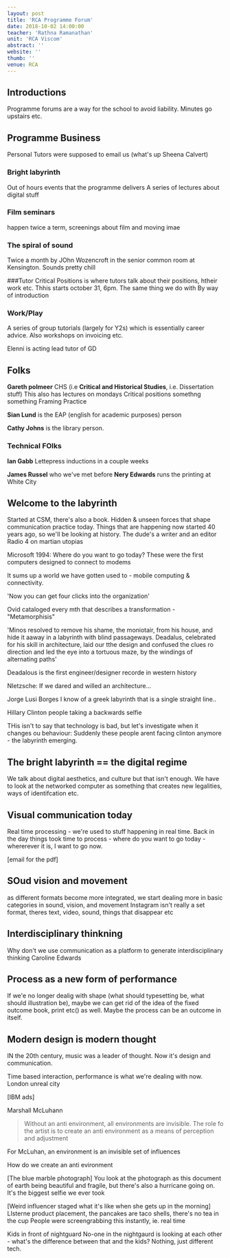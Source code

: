```yaml
---
layout: post
title: 'RCA Programme Forum'
date: 2018-10-02 14:00:00
teacher: 'Rathna Ramanathan'
unit: 'RCA Viscom'
abstract: ''
website: ''
thumb: ''
venue: RCA
---
```


## Introductions

Programme forums are a way for the school to avoid liability. Minutes go upstairs etc.

## Programme Business

Personal Tutors were supposed to email us (what's up Sheena Calvert)

### Bright labyrinth

Out of hours events that the programme delivers
A series of lectures about digital stuff

### Film seminars

happen twice a term, screenings about film and moving imae

### The spiral of sound

Twice a month by JOhn Wozencroft in the senior common room at Kensington. Sounds pretty chill

###Tutor Critical Positions
is where tutors talk about their positions, htheir work etc. Thhis starts october 31, 6pm. The same thing we do with By way of introduction

### Work/Play

A series of group tutorials (largely for Y2s) which is essentially career advice. Also workshops on invoicing etc.

Elenni is acting lead tutor of GD

## Folks

**Gareth polmeer**
CHS (i.e **Critical and Historical Studies**, i.e. Dissertation stuff)
This also has lectures on mondays
Critical positions somethng something
Framing Practice

**Sian Lund**
is the EAP (english for academic purposes) person

**Cathy Johns** is the library person.

### Technical FOlks

**Ian Gabb**
Lettepress inductions in a couple weeks

**James Russel** who we've met before
**Nery Edwards** runs the printing at White City

## Welcome to the labyrinth

Started at CSM, there's also a book.
Hidden & unseen forces that shape communication practice today. Things that are happening now started 40 years ago, so we'll be looking at history.
The dude's a writer and an editor
Radio 4 on martian utopias

Microsoft 1994: Where do you want to go today?
These were the first computers designed to connect to modems

It sums up a world we have gotten used to - mobile computing & connectivity.

'Now you can get four clicks into the organization'

Ovid cataloged every mth that describes a transformation - "Metamorphisis"

'Minos resolved to remove his shame, the moniotair, from his house, and hide it aaway in a labyrinth with blind passageways. Deadalus, celebrated for his skill in architecture, laid our tthe design and confused the clues ro direction and led the eye into a tortuous maze, by the windings of alternating paths'

Deadalous is the first engineer/designer recorde in western history

NIetzsche: If we dared and willed an architecture...

Jorge Lusi Borges
I know of a greek labyrinth that is a single straight line..

Hillary Clinton people taking a backwards selfie

THis isn't to say that technology is bad, but let's investigate when it changes ou behaviour: Suddenly these people arent facing clinton anymore - the labyrinth emerging.

## The bright labyrinth == the digital regime

We talk about digital aesthetics, and culture but that isn't enough. We have to look at the networked computer as something that creates new legalities, ways of identifcation etc.

## Visual communication today

Real time processing - we're used to stuff happening in real time. Back in the day things took time to process - where do you want to go today - whererever it is, I want to go now.

[email for the pdf]

## SOud vision and movement

as different formats become more integrated, we start dealing more in basic categories in sound, vision, and movement
Instagram isn't really a set format, theres text, video, sound, things that disappear etc

## Interdisciplinary thinkning

Why don't we use communication as a platform to generate interdisciplinary thinking
Caroline Edwards

## Process as a new form of performance

If we'e no longer dealig with shape (what should typesetting be, what should illustration be), maybe we can get rid of the idea of the fixed outcome book, print etc() as well. Maybe the process can be an outcome in itself.

## Modern design is modern thought

IN the 20th century, music was a leader of thought. Now it's design and communication.

Time based interaction, performance is what we're dealing with now.
London unreal city

[IBM ads]

Marshall McLuhann

> Without an anti environment, all environments are invisible. The role fo the artist is to create an anti environment as a means of perception and adjustment

For McLuhan, an environment is an invisible set of influences

How do we create an anti evironment

[The blue marble photograph]
You look at the photograph as this document of earth being beautiful and fragile, but there's also a hurricane going on. It's the biggest selfie we ever took

[Weird influencer staged what it's like when she gets up in the morning]
LIsterne product placement, the pancakes are taco shells, there's no tea in the cup
People were screengrabbing this instantly, ie. real time

Kids in front of nightguard
No-one in the nightgaurd is looking at each other - what's the difference between that and the kids? Nothing, just different tech.
